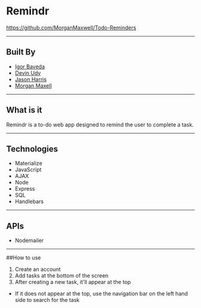 # Remindr
https://github.com/MorganMaxwell/Todo-Reminders

---
## Built By
* [Igor Baveda](https://github.com/ibaveda)
* [Devin Udy](https://github.com/dmudy)
* [Jason Harris](https://github.com/jasonharris06)
* [Morgan Maxell](https://github.com/MorganMaxwell)
---
## What is it
Remindr is a to-do web app designed to remind the user to complete a task.

---
## Technologies
* Materialize
* JavaScript
* AJAX
* Node
* Express
* SQL
* Handlebars
---
## APIs
* Nodemailer
---
##How to use
1. Create an account
2. Add tasks at the bottom of the screen
3. After creating a new task, it'll appear at the top
  *  If it does not appear at the top, use the navigation bar on the left hand side to search for the task